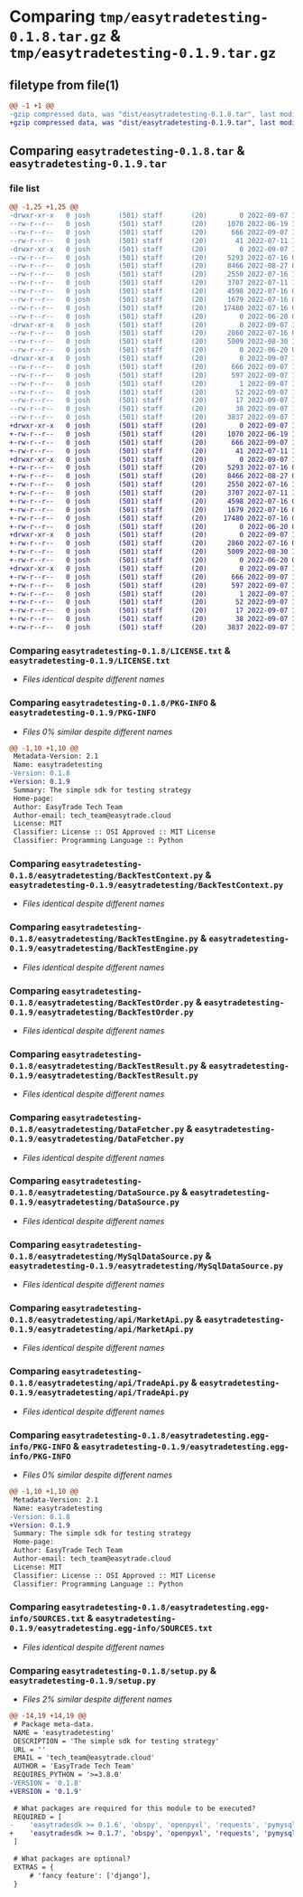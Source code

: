 # Comparing `tmp/easytradetesting-0.1.8.tar.gz` & `tmp/easytradetesting-0.1.9.tar.gz`

## filetype from file(1)

```diff
@@ -1 +1 @@
-gzip compressed data, was "dist/easytradetesting-0.1.8.tar", last modified: Wed Sep  7 12:09:46 2022, max compression
+gzip compressed data, was "dist/easytradetesting-0.1.9.tar", last modified: Wed Sep  7 12:14:43 2022, max compression
```

## Comparing `easytradetesting-0.1.8.tar` & `easytradetesting-0.1.9.tar`

### file list

```diff
@@ -1,25 +1,25 @@
-drwxr-xr-x   0 josh       (501) staff       (20)        0 2022-09-07 12:09:46.576710 easytradetesting-0.1.8/
--rw-r--r--   0 josh       (501) staff       (20)     1070 2022-06-19 12:49:17.000000 easytradetesting-0.1.8/LICENSE.txt
--rw-r--r--   0 josh       (501) staff       (20)      666 2022-09-07 12:09:46.576476 easytradetesting-0.1.8/PKG-INFO
--rw-r--r--   0 josh       (501) staff       (20)       41 2022-07-11 11:31:26.000000 easytradetesting-0.1.8/README.md
-drwxr-xr-x   0 josh       (501) staff       (20)        0 2022-09-07 12:09:46.573924 easytradetesting-0.1.8/easytradetesting/
--rw-r--r--   0 josh       (501) staff       (20)     5293 2022-07-16 09:18:00.000000 easytradetesting-0.1.8/easytradetesting/BackTestContext.py
--rw-r--r--   0 josh       (501) staff       (20)     8466 2022-08-27 06:30:06.000000 easytradetesting-0.1.8/easytradetesting/BackTestEngine.py
--rw-r--r--   0 josh       (501) staff       (20)     2550 2022-07-16 14:18:13.000000 easytradetesting-0.1.8/easytradetesting/BackTestOrder.py
--rw-r--r--   0 josh       (501) staff       (20)     3707 2022-07-11 11:26:47.000000 easytradetesting-0.1.8/easytradetesting/BackTestResult.py
--rw-r--r--   0 josh       (501) staff       (20)     4598 2022-07-16 09:25:55.000000 easytradetesting-0.1.8/easytradetesting/DataFetcher.py
--rw-r--r--   0 josh       (501) staff       (20)     1679 2022-07-16 09:27:33.000000 easytradetesting-0.1.8/easytradetesting/DataSource.py
--rw-r--r--   0 josh       (501) staff       (20)    17480 2022-07-16 09:29:40.000000 easytradetesting-0.1.8/easytradetesting/MySqlDataSource.py
--rw-r--r--   0 josh       (501) staff       (20)        0 2022-06-20 07:04:25.000000 easytradetesting-0.1.8/easytradetesting/__init__.py
-drwxr-xr-x   0 josh       (501) staff       (20)        0 2022-09-07 12:09:46.576216 easytradetesting-0.1.8/easytradetesting/api/
--rw-r--r--   0 josh       (501) staff       (20)     2860 2022-07-16 09:07:53.000000 easytradetesting-0.1.8/easytradetesting/api/MarketApi.py
--rw-r--r--   0 josh       (501) staff       (20)     5009 2022-08-30 13:33:46.000000 easytradetesting-0.1.8/easytradetesting/api/TradeApi.py
--rw-r--r--   0 josh       (501) staff       (20)        0 2022-06-20 07:04:25.000000 easytradetesting-0.1.8/easytradetesting/api/__init__.py
-drwxr-xr-x   0 josh       (501) staff       (20)        0 2022-09-07 12:09:46.574953 easytradetesting-0.1.8/easytradetesting.egg-info/
--rw-r--r--   0 josh       (501) staff       (20)      666 2022-09-07 12:09:46.000000 easytradetesting-0.1.8/easytradetesting.egg-info/PKG-INFO
--rw-r--r--   0 josh       (501) staff       (20)      597 2022-09-07 12:09:46.000000 easytradetesting-0.1.8/easytradetesting.egg-info/SOURCES.txt
--rw-r--r--   0 josh       (501) staff       (20)        1 2022-09-07 12:09:46.000000 easytradetesting-0.1.8/easytradetesting.egg-info/dependency_links.txt
--rw-r--r--   0 josh       (501) staff       (20)       52 2022-09-07 12:09:46.000000 easytradetesting-0.1.8/easytradetesting.egg-info/requires.txt
--rw-r--r--   0 josh       (501) staff       (20)       17 2022-09-07 12:09:46.000000 easytradetesting-0.1.8/easytradetesting.egg-info/top_level.txt
--rw-r--r--   0 josh       (501) staff       (20)       38 2022-09-07 12:09:46.576789 easytradetesting-0.1.8/setup.cfg
--rw-r--r--   0 josh       (501) staff       (20)     3837 2022-09-07 12:09:26.000000 easytradetesting-0.1.8/setup.py
+drwxr-xr-x   0 josh       (501) staff       (20)        0 2022-09-07 12:14:43.638154 easytradetesting-0.1.9/
+-rw-r--r--   0 josh       (501) staff       (20)     1070 2022-06-19 12:49:17.000000 easytradetesting-0.1.9/LICENSE.txt
+-rw-r--r--   0 josh       (501) staff       (20)      666 2022-09-07 12:14:43.637941 easytradetesting-0.1.9/PKG-INFO
+-rw-r--r--   0 josh       (501) staff       (20)       41 2022-07-11 11:31:26.000000 easytradetesting-0.1.9/README.md
+drwxr-xr-x   0 josh       (501) staff       (20)        0 2022-09-07 12:14:43.635227 easytradetesting-0.1.9/easytradetesting/
+-rw-r--r--   0 josh       (501) staff       (20)     5293 2022-07-16 09:18:00.000000 easytradetesting-0.1.9/easytradetesting/BackTestContext.py
+-rw-r--r--   0 josh       (501) staff       (20)     8466 2022-08-27 06:30:06.000000 easytradetesting-0.1.9/easytradetesting/BackTestEngine.py
+-rw-r--r--   0 josh       (501) staff       (20)     2550 2022-07-16 14:18:13.000000 easytradetesting-0.1.9/easytradetesting/BackTestOrder.py
+-rw-r--r--   0 josh       (501) staff       (20)     3707 2022-07-11 11:26:47.000000 easytradetesting-0.1.9/easytradetesting/BackTestResult.py
+-rw-r--r--   0 josh       (501) staff       (20)     4598 2022-07-16 09:25:55.000000 easytradetesting-0.1.9/easytradetesting/DataFetcher.py
+-rw-r--r--   0 josh       (501) staff       (20)     1679 2022-07-16 09:27:33.000000 easytradetesting-0.1.9/easytradetesting/DataSource.py
+-rw-r--r--   0 josh       (501) staff       (20)    17480 2022-07-16 09:29:40.000000 easytradetesting-0.1.9/easytradetesting/MySqlDataSource.py
+-rw-r--r--   0 josh       (501) staff       (20)        0 2022-06-20 07:04:25.000000 easytradetesting-0.1.9/easytradetesting/__init__.py
+drwxr-xr-x   0 josh       (501) staff       (20)        0 2022-09-07 12:14:43.637520 easytradetesting-0.1.9/easytradetesting/api/
+-rw-r--r--   0 josh       (501) staff       (20)     2860 2022-07-16 09:07:53.000000 easytradetesting-0.1.9/easytradetesting/api/MarketApi.py
+-rw-r--r--   0 josh       (501) staff       (20)     5009 2022-08-30 13:33:46.000000 easytradetesting-0.1.9/easytradetesting/api/TradeApi.py
+-rw-r--r--   0 josh       (501) staff       (20)        0 2022-06-20 07:04:25.000000 easytradetesting-0.1.9/easytradetesting/api/__init__.py
+drwxr-xr-x   0 josh       (501) staff       (20)        0 2022-09-07 12:14:43.636488 easytradetesting-0.1.9/easytradetesting.egg-info/
+-rw-r--r--   0 josh       (501) staff       (20)      666 2022-09-07 12:14:43.000000 easytradetesting-0.1.9/easytradetesting.egg-info/PKG-INFO
+-rw-r--r--   0 josh       (501) staff       (20)      597 2022-09-07 12:14:43.000000 easytradetesting-0.1.9/easytradetesting.egg-info/SOURCES.txt
+-rw-r--r--   0 josh       (501) staff       (20)        1 2022-09-07 12:14:43.000000 easytradetesting-0.1.9/easytradetesting.egg-info/dependency_links.txt
+-rw-r--r--   0 josh       (501) staff       (20)       52 2022-09-07 12:14:43.000000 easytradetesting-0.1.9/easytradetesting.egg-info/requires.txt
+-rw-r--r--   0 josh       (501) staff       (20)       17 2022-09-07 12:14:43.000000 easytradetesting-0.1.9/easytradetesting.egg-info/top_level.txt
+-rw-r--r--   0 josh       (501) staff       (20)       38 2022-09-07 12:14:43.638227 easytradetesting-0.1.9/setup.cfg
+-rw-r--r--   0 josh       (501) staff       (20)     3837 2022-09-07 12:14:28.000000 easytradetesting-0.1.9/setup.py
```

### Comparing `easytradetesting-0.1.8/LICENSE.txt` & `easytradetesting-0.1.9/LICENSE.txt`

 * *Files identical despite different names*

### Comparing `easytradetesting-0.1.8/PKG-INFO` & `easytradetesting-0.1.9/PKG-INFO`

 * *Files 0% similar despite different names*

```diff
@@ -1,10 +1,10 @@
 Metadata-Version: 2.1
 Name: easytradetesting
-Version: 0.1.8
+Version: 0.1.9
 Summary: The simple sdk for testing strategy
 Home-page: 
 Author: EasyTrade Tech Team
 Author-email: tech_team@easytrade.cloud
 License: MIT
 Classifier: License :: OSI Approved :: MIT License
 Classifier: Programming Language :: Python
```

### Comparing `easytradetesting-0.1.8/easytradetesting/BackTestContext.py` & `easytradetesting-0.1.9/easytradetesting/BackTestContext.py`

 * *Files identical despite different names*

### Comparing `easytradetesting-0.1.8/easytradetesting/BackTestEngine.py` & `easytradetesting-0.1.9/easytradetesting/BackTestEngine.py`

 * *Files identical despite different names*

### Comparing `easytradetesting-0.1.8/easytradetesting/BackTestOrder.py` & `easytradetesting-0.1.9/easytradetesting/BackTestOrder.py`

 * *Files identical despite different names*

### Comparing `easytradetesting-0.1.8/easytradetesting/BackTestResult.py` & `easytradetesting-0.1.9/easytradetesting/BackTestResult.py`

 * *Files identical despite different names*

### Comparing `easytradetesting-0.1.8/easytradetesting/DataFetcher.py` & `easytradetesting-0.1.9/easytradetesting/DataFetcher.py`

 * *Files identical despite different names*

### Comparing `easytradetesting-0.1.8/easytradetesting/DataSource.py` & `easytradetesting-0.1.9/easytradetesting/DataSource.py`

 * *Files identical despite different names*

### Comparing `easytradetesting-0.1.8/easytradetesting/MySqlDataSource.py` & `easytradetesting-0.1.9/easytradetesting/MySqlDataSource.py`

 * *Files identical despite different names*

### Comparing `easytradetesting-0.1.8/easytradetesting/api/MarketApi.py` & `easytradetesting-0.1.9/easytradetesting/api/MarketApi.py`

 * *Files identical despite different names*

### Comparing `easytradetesting-0.1.8/easytradetesting/api/TradeApi.py` & `easytradetesting-0.1.9/easytradetesting/api/TradeApi.py`

 * *Files identical despite different names*

### Comparing `easytradetesting-0.1.8/easytradetesting.egg-info/PKG-INFO` & `easytradetesting-0.1.9/easytradetesting.egg-info/PKG-INFO`

 * *Files 0% similar despite different names*

```diff
@@ -1,10 +1,10 @@
 Metadata-Version: 2.1
 Name: easytradetesting
-Version: 0.1.8
+Version: 0.1.9
 Summary: The simple sdk for testing strategy
 Home-page: 
 Author: EasyTrade Tech Team
 Author-email: tech_team@easytrade.cloud
 License: MIT
 Classifier: License :: OSI Approved :: MIT License
 Classifier: Programming Language :: Python
```

### Comparing `easytradetesting-0.1.8/easytradetesting.egg-info/SOURCES.txt` & `easytradetesting-0.1.9/easytradetesting.egg-info/SOURCES.txt`

 * *Files identical despite different names*

### Comparing `easytradetesting-0.1.8/setup.py` & `easytradetesting-0.1.9/setup.py`

 * *Files 2% similar despite different names*

```diff
@@ -14,19 +14,19 @@
 # Package meta-data.
 NAME = 'easytradetesting'
 DESCRIPTION = 'The simple sdk for testing strategy'
 URL = ''
 EMAIL = 'tech_team@easytrade.cloud'
 AUTHOR = 'EasyTrade Tech Team'
 REQUIRES_PYTHON = '>=3.8.0'
-VERSION = '0.1.8'
+VERSION = '0.1.9'
 
 # What packages are required for this module to be executed?
 REQUIRED = [
-    'easytradesdk >= 0.1.6', 'obspy', 'openpyxl', 'requests', 'pymysql'
+    'easytradesdk >= 0.1.7', 'obspy', 'openpyxl', 'requests', 'pymysql'
 ]
 
 # What packages are optional?
 EXTRAS = {
     # 'fancy feature': ['django'],
 }
```

